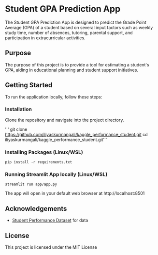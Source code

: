 # Student GPA Prediction App

The Student GPA Prediction App is designed to predict the Grade Point Average (GPA) of a student based on several input factors such as weekly study time, number of absences, tutoring, parental support, and participation in extracurricular activities.

## Purpose

The purpose of this project is to provide a tool for estimating a student's GPA, aiding in educational planning and student support initiatives.

## Getting Started

To run the application locally, follow these steps:

### Installation

Clone the repository and navigate into the project directory.

'''
git clone https://github.com/iliyaskurmangali/kaggle_performance_student.git
cd iliyaskurmangali/kaggle_performance_student.git'''

### Installing Packages (Linux/WSL)
```
pip install -r requirements.txt
```
### Running Streamlit App locally (Linux/WSL)
```
streamlit run app/app.py
```

The app will open in your default web browser at http://localhost:8501


## Acknowledgements
- [Student Performance Dataset](https://www.kaggle.com/datasets/rabieelkharoua/students-performance-dataset/data) for data

## License
This project is licensed under the MIT License
